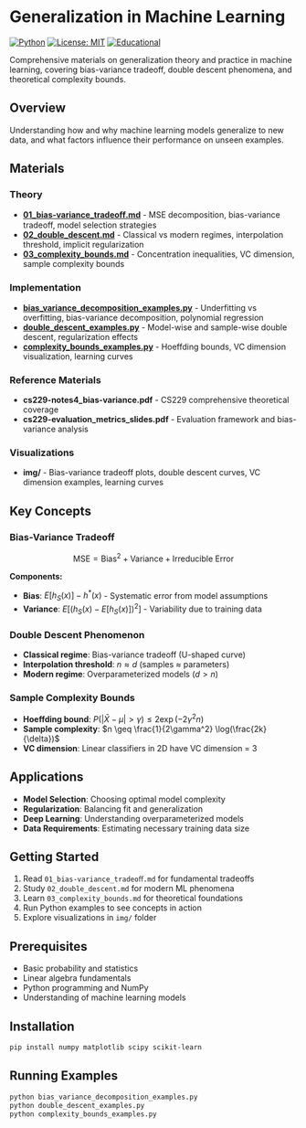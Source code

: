 # Generalization in Machine Learning

[![Python](https://img.shields.io/badge/python-3.7%2B-blue.svg)](https://www.python.org/)
[![License: MIT](https://img.shields.io/badge/License-MIT-green.svg)](https://opensource.org/licenses/MIT)
[![Educational](https://img.shields.io/badge/purpose-educational-informational)](https://en.wikipedia.org/wiki/Education)

Comprehensive materials on generalization theory and practice in machine learning, covering bias-variance tradeoff, double descent phenomena, and theoretical complexity bounds.

## Overview

Understanding how and why machine learning models generalize to new data, and what factors influence their performance on unseen examples.

## Materials

### Theory
- **[01_bias-variance_tradeoﬀ.md](01_bias-variance_tradeoﬀ.md)** - MSE decomposition, bias-variance tradeoff, model selection strategies
- **[02_double_descent.md](02_double_descent.md)** - Classical vs modern regimes, interpolation threshold, implicit regularization
- **[03_complexity_bounds.md](03_complexity_bounds.md)** - Concentration inequalities, VC dimension, sample complexity bounds

### Implementation
- **[bias_variance_decomposition_examples.py](bias_variance_decomposition_examples.py)** - Underfitting vs overfitting, bias-variance decomposition, polynomial regression
- **[double_descent_examples.py](double_descent_examples.py)** - Model-wise and sample-wise double descent, regularization effects
- **[complexity_bounds_examples.py](complexity_bounds_examples.py)** - Hoeffding bounds, VC dimension visualization, learning curves

### Reference Materials
- **cs229-notes4_bias-variance.pdf** - CS229 comprehensive theoretical coverage
- **cs229-evaluation_metrics_slides.pdf** - Evaluation framework and bias-variance analysis

### Visualizations
- **img/** - Bias-variance tradeoff plots, double descent curves, VC dimension examples, learning curves

## Key Concepts

### Bias-Variance Tradeoff
```math
\text{MSE} = \text{Bias}^2 + \text{Variance} + \text{Irreducible Error}
```

**Components:**
- **Bias**: $E[h_S(x)] - h^*(x)$ - Systematic error from model assumptions
- **Variance**: $E[(h_S(x) - E[h_S(x)])^2]$ - Variability due to training data

### Double Descent Phenomenon
- **Classical regime**: Bias-variance tradeoff (U-shaped curve)
- **Interpolation threshold**: $n \approx d$ (samples ≈ parameters)
- **Modern regime**: Overparameterized models ($d > n$)

### Sample Complexity Bounds
- **Hoeffding bound**: $P(|\bar{X} - \mu| > \gamma) \leq 2\exp(-2\gamma^2 n)$
- **Sample complexity**: $n \geq \frac{1}{2\gamma^2} \log(\frac{2k}{\delta})$
- **VC dimension**: Linear classifiers in 2D have VC dimension = 3

## Applications

- **Model Selection**: Choosing optimal model complexity
- **Regularization**: Balancing fit and generalization
- **Deep Learning**: Understanding overparameterized models
- **Data Requirements**: Estimating necessary training data size

## Getting Started

1. Read `01_bias-variance_tradeoﬀ.md` for fundamental tradeoffs
2. Study `02_double_descent.md` for modern ML phenomena
3. Learn `03_complexity_bounds.md` for theoretical foundations
4. Run Python examples to see concepts in action
5. Explore visualizations in `img/` folder

## Prerequisites

- Basic probability and statistics
- Linear algebra fundamentals
- Python programming and NumPy
- Understanding of machine learning models

## Installation

```bash
pip install numpy matplotlib scipy scikit-learn
```

## Running Examples

```bash
python bias_variance_decomposition_examples.py
python double_descent_examples.py
python complexity_bounds_examples.py
``` 